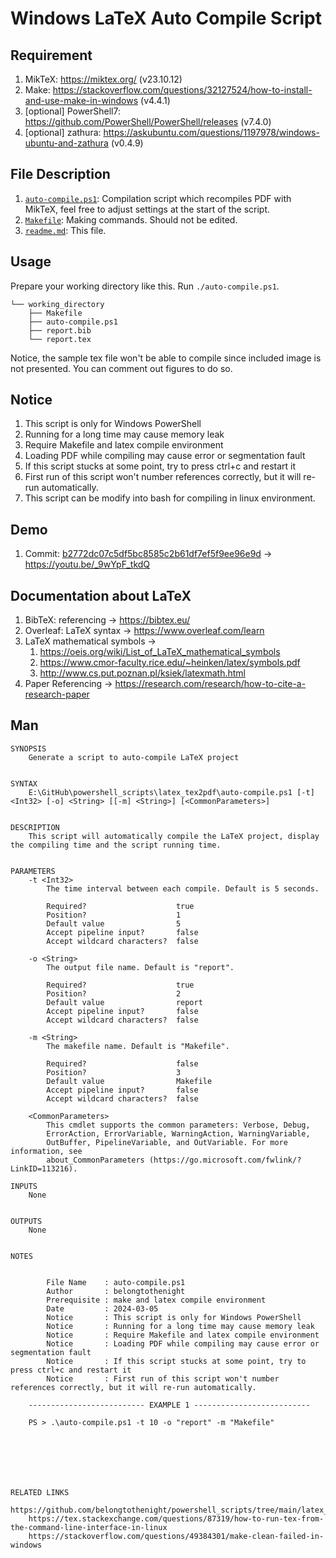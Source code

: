 # Windows LaTeX Auto Compile Script

## Requirement

1. MikTeX: <https://miktex.org/> (v23.10.12)
2. Make: <https://stackoverflow.com/questions/32127524/how-to-install-and-use-make-in-windows> (v4.4.1)
3. [optional] PowerShell7: <https://github.com/PowerShell/PowerShell/releases> (v7.4.0)
4. [optional] zathura: <https://askubuntu.com/questions/1197978/windows-ubuntu-and-zathura> (v0.4.9)

## File Description

1. [```auto-compile.ps1```](./auto-compile.ps1): Compilation script which recompiles PDF with MikTeX, feel free to adjust settings at the start of the script.
2. [```Makefile```](./Makefile): Making commands. Should not be edited.
3. [```readme.md```](./readme.md): This file.

## Usage

Prepare your working directory like this. Run ```./auto-compile.ps1```.

```
└── working_directory
    ├── Makefile
    ├── auto-compile.ps1
    ├── report.bib
    └── report.tex
```

Notice, the sample tex file won't be able to compile since included image is not presented. You can comment out figures to do so.

## Notice

1. This script is only for Windows PowerShell
2. Running for a long time may cause memory leak
3. Require Makefile and latex compile environment
4. Loading PDF while compiling may cause error or segmentation fault
5. If this script stucks at some point, try to press ctrl+c and restart it
6. First run of this script won't number references correctly, but it will re-run automatically.
7. This script can be modify into bash for compiling in linux environment.

## Demo

1. Commit: [b2772dc07c5df5bc8585c2b61df7ef5f9ee96e9d](https://github.com/belongtothenight/powershell_scripts/tree/b2772dc07c5df5bc8585c2b61df7ef5f9ee96e9d/latex_script) -> <https://youtu.be/_9wYpF_tkdQ>

## Documentation about LaTeX

1. BibTeX: referencing -> <https://bibtex.eu/>
2. Overleaf: LaTeX syntax -> <https://www.overleaf.com/learn>
3. LaTeX mathematical symbols -> 
    1. <https://oeis.org/wiki/List_of_LaTeX_mathematical_symbols> 
    2. <https://www.cmor-faculty.rice.edu/~heinken/latex/symbols.pdf> 
    3. <http://www.cs.put.poznan.pl/ksiek/latexmath.html>
4. Paper Referencing -> <https://research.com/research/how-to-cite-a-research-paper>

## Man

```
SYNOPSIS
    Generate a script to auto-compile LaTeX project


SYNTAX
    E:\GitHub\powershell_scripts\latex_tex2pdf\auto-compile.ps1 [-t] <Int32> [-o] <String> [[-m] <String>] [<CommonParameters>]


DESCRIPTION
    This script will automatically compile the LaTeX project, display the compiling time and the script running time.


PARAMETERS
    -t <Int32>
        The time interval between each compile. Default is 5 seconds.

        Required?                    true
        Position?                    1
        Default value                5
        Accept pipeline input?       false
        Accept wildcard characters?  false

    -o <String>
        The output file name. Default is "report".

        Required?                    true
        Position?                    2
        Default value                report
        Accept pipeline input?       false
        Accept wildcard characters?  false

    -m <String>
        The makefile name. Default is "Makefile".

        Required?                    false
        Position?                    3
        Default value                Makefile
        Accept pipeline input?       false
        Accept wildcard characters?  false

    <CommonParameters>
        This cmdlet supports the common parameters: Verbose, Debug,
        ErrorAction, ErrorVariable, WarningAction, WarningVariable,
        OutBuffer, PipelineVariable, and OutVariable. For more information, see
        about_CommonParameters (https://go.microsoft.com/fwlink/?LinkID=113216).

INPUTS
    None


OUTPUTS
    None


NOTES


        File Name    : auto-compile.ps1
        Author       : belongtothenight
        Prerequisite : make and latex compile environment
        Date         : 2024-03-05
        Notice       : This script is only for Windows PowerShell
        Notice       : Running for a long time may cause memory leak
        Notice       : Require Makefile and latex compile environment
        Notice       : Loading PDF while compiling may cause error or segmentation fault
        Notice       : If this script stucks at some point, try to press ctrl+c and restart it
        Notice       : First run of this script won't number references correctly, but it will re-run automatically.

    -------------------------- EXAMPLE 1 --------------------------

    PS > .\auto-compile.ps1 -t 10 -o "report" -m "Makefile"







RELATED LINKS
    https://github.com/belongtothenight/powershell_scripts/tree/main/latex_tex2pdf
    https://tex.stackexchange.com/questions/87319/how-to-run-tex-from-the-command-line-interface-in-linux
    https://stackoverflow.com/questions/49384301/make-clean-failed-in-windows
```
